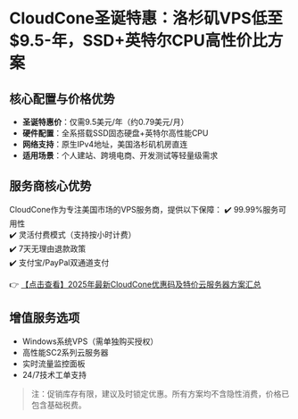 # CloudCone圣诞特惠：洛杉矶VPS低至$9.5-年，SSD+英特尔CPU高性价比方案

## 核心配置与价格优势
- **圣诞特惠价**：仅需9.5美元/年（约0.79美元/月）
- **硬件配置**：全系搭载SSD固态硬盘+英特尔高性能CPU
- **网络支持**：原生IPv4地址，美国洛杉矶机房直连
- **适用场景**：个人建站、跨境电商、开发测试等轻量级需求

## 服务商核心优势
CloudCone作为专注美国市场的VPS服务商，提供以下保障：
✔️ 99.99%服务可用性  
✔️ 灵活付费模式（支持按小时计费）  
✔️ 7天无理由退款政策  
✔️ 支付宝/PayPal双通道支付  

👉 [【点击查看】2025年最新CloudCone优惠码及特价云服务器方案汇总](https://bit.ly/Cloudcone)

## 增值服务选项
- Windows系统VPS（需单独购买授权）
- 高性能SC2系列云服务器
- 实时流量监控面板
- 24/7技术工单支持

> 注：促销库存有限，建议及时锁定优惠。所有方案均不含隐性消费，价格已包含基础税费。